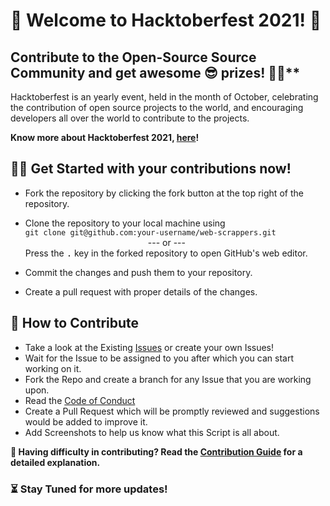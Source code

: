 # 🙌 Welcome to Hacktoberfest 2021! 🙌

## Contribute to the Open-Source Source Community and get awesome 😎 prizes! 🎉🎉**

Hacktoberfest is an yearly event, held in the month of October, celebrating the contribution of open source projects to the world, and encouraging developers all over the world to contribute to the projects.

**Know more about Hacktoberfest 2021, [here](https://hacktoberfest.digitalocean.com/)!**

## 👨‍💻 Get Started with your contributions now! 

- Fork the repository by clicking the fork button at the top right of the repository.

- Clone the repository to your local machine using  
`git clone git@github.com:your-username/web-scrappers.git`  
              --- or ---  
Press the <kbd>.</kbd> key in the forked repository to open GitHub's web editor.

- Commit the changes and push them to your repository.

- Create a pull request with proper details of the changes.

## 📜 How to Contribute

- Take a look at the Existing [Issues](https://github.com/GITAM-Open-Source-Community/web-scrappers/issues) or create your own Issues!
- Wait for the Issue to be assigned to you after which you can start working on it.
- Fork the Repo and create a branch for any Issue that you are working upon.
- Read the [Code of Conduct](https://github.com/GITAM-Open-Source-Community/web-scrappers/CODE_OF_CONDUCT.md)
- Create a Pull Request which will be promptly reviewed and suggestions would be added to improve it.
- Add Screenshots to help us know what this Script is all about.

**👀 Having difficulty in contributing? Read the [Contribution Guide](https://github.com/GITAM-Open-Source-Community/web-scrappers/CONTRIBUTING.md) for a detailed explanation.**

### ⏳ Stay Tuned for more updates!
